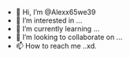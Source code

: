 - 👋 Hi, I’m @Alexx65we39
- 👀 I’m interested in ...
- 🌱 I’m currently learning ...
- 💞️ I’m looking to collaborate on ...
- 📫 How to reach me ..xd.

<!---
Alexx65we39/Alexx65we39 is a ✨ special ✨ repository because its `README.md` (this file) appears on your GitHub profile.
You can click the Preview link to take a look at your changes.
--->
